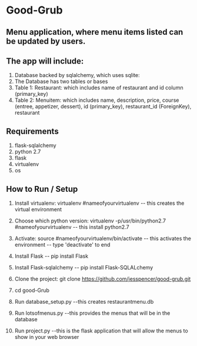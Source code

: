 # Good-Grub

## Menu application, where menu items listed can be updated by users.

## The app will include:
1. Database backed by sqlalchemy, which uses sqlite:
2. The Database has two tables or bases
3. Table 1: Restaurant: which includes name of restaurant and id column (primary_key)
4. Table 2: Menuitem: which includes name, description, price, course (entree, appetizer, dessert), id (primary_key), restaurant_id (ForeignKey), restaurant  

## Requirements
1. flask-sqlalchemy
2. python 2.7
3. flask
4. virtualenv
5. os

## How to Run / Setup
1. Install virtualenv: virtualenv #nameofyourvirtualenv
-- this creates the virtual environment

2. Choose which python version: virtualenv -p/usr/bin/python2.7 #nameofyourvirtualenv
-- this install python2.7

3. Activate: source #nameofyourvirtualenv/bin/activate
 -- this activates the environment -- type 'deactivate' to end

4. Install Flask
-- pip install Flask
5. Install Flask-sqlalchemy
-- pip install Flask-SQLALchemy

6. Clone the project: git clone https://github.com/jesspencer/good-grub.git

7. cd good-Grub
8. Run database_setup.py
--this creates restaurantmenu.db
9. Run lotsofmenus.py
--this provides the menus that will be in the database
10. Run project.py
--this is the flask application that will allow the menus to show in your web browser
